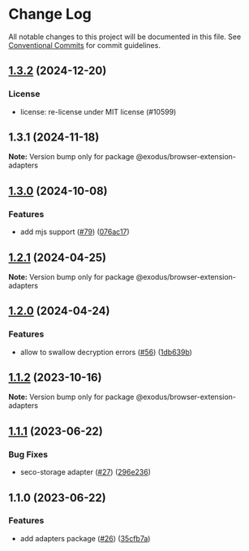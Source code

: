 # Change Log

All notable changes to this project will be documented in this file.
See [Conventional Commits](https://conventionalcommits.org) for commit guidelines.

## [1.3.2](https://github.com/ExodusMovement/exodus-hydra/compare/@exodus/browser-extension-adapters@1.3.1...@exodus/browser-extension-adapters@1.3.2) (2024-12-20)

### License

- license: re-license under MIT license (#10599)

## 1.3.1 (2024-11-18)

**Note:** Version bump only for package @exodus/browser-extension-adapters

## [1.3.0](https://github.com/ExodusMovement/browser-extension-base/compare/@exodus/browser-extension-adapters@1.2.1...@exodus/browser-extension-adapters@1.3.0) (2024-10-08)

### Features

- add mjs support ([#79](https://github.com/ExodusMovement/browser-extension-base/issues/79)) ([076ac17](https://github.com/ExodusMovement/browser-extension-base/commit/076ac17eb82057bb7f9b0e473ed094ad2d230551))

## [1.2.1](https://github.com/ExodusMovement/browser-extension-base/compare/@exodus/browser-extension-adapters@1.2.0...@exodus/browser-extension-adapters@1.2.1) (2024-04-25)

**Note:** Version bump only for package @exodus/browser-extension-adapters

## [1.2.0](https://github.com/ExodusMovement/browser-extension-base/compare/@exodus/browser-extension-adapters@1.1.2...@exodus/browser-extension-adapters@1.2.0) (2024-04-24)

### Features

- allow to swallow decryption errors ([#56](https://github.com/ExodusMovement/browser-extension-base/issues/56)) ([1db639b](https://github.com/ExodusMovement/browser-extension-base/commit/1db639b83984bf0543e654870f1d055afd3e5201))

## [1.1.2](https://github.com/ExodusMovement/browser-extension-base/compare/@exodus/browser-extension-adapters@1.1.1...@exodus/browser-extension-adapters@1.1.2) (2023-10-16)

**Note:** Version bump only for package @exodus/browser-extension-adapters

## [1.1.1](https://github.com/ExodusMovement/browser-extension-base/compare/@exodus/browser-extension-adapters@1.1.0...@exodus/browser-extension-adapters@1.1.1) (2023-06-22)

### Bug Fixes

- seco-storage adapter ([#27](https://github.com/ExodusMovement/browser-extension-base/issues/27)) ([296e236](https://github.com/ExodusMovement/browser-extension-base/commit/296e236416014a302ca47c71e1572f17ca5a3040))

## 1.1.0 (2023-06-22)

### Features

- add adapters package ([#26](https://github.com/ExodusMovement/browser-extension-base/issues/26)) ([35cfb7a](https://github.com/ExodusMovement/browser-extension-base/commit/35cfb7a2048a2371b08f9347ca02cdc2b1bd493f))
